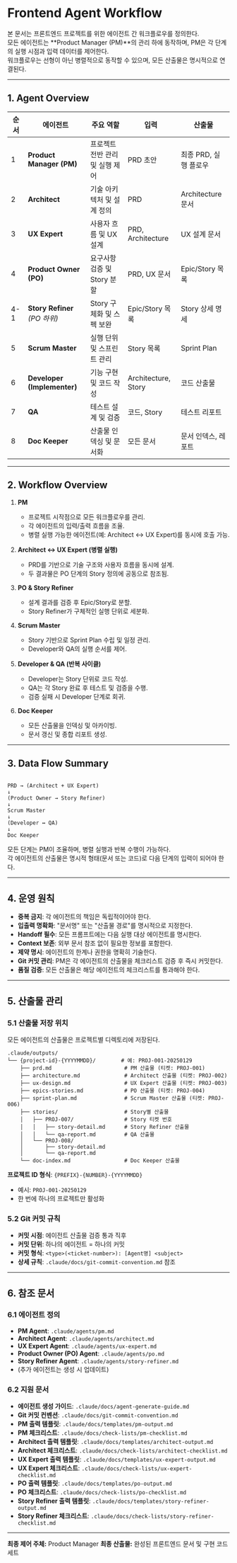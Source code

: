 # Frontend Agent Workflow

본 문서는 프론트엔드 프로젝트를 위한 에이전트 간 워크플로우를 정의한다.  
모든 에이전트는 **Product Manager (PM)**의 관리 하에 동작하며, PM은 각 단계의 실행 시점과 입력 데이터를 제어한다.  
워크플로우는 선형이 아닌 병렬적으로 동작할 수 있으며, 모든 산출물은 명시적으로 연결된다.

---

## 1. Agent Overview

| 순서 | 에이전트 | 주요 역할 | 입력 | 산출물 |
| ---- | -------- | -------- | ---- | ------ |
| 1 | **Product Manager (PM)** | 프로젝트 전반 관리 및 실행 제어 | PRD 초안 | 최종 PRD, 실행 플로우 |
| 2 | **Architect** | 기술 아키텍처 및 설계 정의 | PRD | Architecture 문서 |
| 3 | **UX Expert** | 사용자 흐름 및 UX 설계 | PRD, Architecture | UX 설계 문서 |
| 4 | **Product Owner (PO)** | 요구사항 검증 및 Story 분할 | PRD, UX 문서 | Epic/Story 목록 |
| 4-1 | **Story Refiner** *(PO 하위)* | Story 구체화 및 스펙 보완 | Epic/Story 목록 | Story 상세 명세 |
| 5 | **Scrum Master** | 실행 단위 및 스프린트 관리 | Story 목록 | Sprint Plan |
| 6 | **Developer (Implementer)** | 기능 구현 및 코드 작성 | Architecture, Story | 코드 산출물 |
| 7 | **QA** | 테스트 설계 및 검증 | 코드, Story | 테스트 리포트 |
| 8 | **Doc Keeper** | 산출물 인덱싱 및 문서화 | 모든 문서 | 문서 인덱스, 레포트 |

---

## 2. Workflow Overview

1. **PM**  
   - 프로젝트 시작점으로 모든 워크플로우를 관리.  
   - 각 에이전트의 입력/출력 흐름을 조율.  
   - 병렬 실행 가능한 에이전트(예: Architect ↔ UX Expert)를 동시에 호출 가능.

2. **Architect ↔ UX Expert (병렬 실행)**  
   - PRD를 기반으로 기술 구조와 사용자 흐름을 동시에 설계.  
   - 두 결과물은 PO 단계의 Story 정의에 공동으로 참조됨.

3. **PO & Story Refiner**  
   - 설계 결과를 검증 후 Epic/Story로 분할.  
   - Story Refiner가 구체적인 실행 단위로 세분화.

4. **Scrum Master**  
   - Story 기반으로 Sprint Plan 수립 및 일정 관리.  
   - Developer와 QA의 실행 순서를 제어.

5. **Developer & QA (반복 사이클)**  
   - Developer는 Story 단위로 코드 작성.  
   - QA는 각 Story 완료 후 테스트 및 검증을 수행.  
   - 검증 실패 시 Developer 단계로 회귀.

6. **Doc Keeper**  
   - 모든 산출물을 인덱싱 및 아카이빙.  
   - 문서 갱신 및 종합 리포트 생성.

---

## 3. Data Flow Summary

```

PRD → (Architect + UX Expert)
↓
(Product Owner → Story Refiner)
↓
Scrum Master
↓
(Developer ↔ QA)
↓
Doc Keeper

```

모든 단계는 PM이 조율하며, 병렬 실행과 반복 수행이 가능하다.  
각 에이전트의 산출물은 명시적 형태(문서 또는 코드)로 다음 단계의 입력이 되어야 한다.

---

## 4. 운영 원칙

- **중복 금지**: 각 에이전트의 책임은 독립적이어야 한다.
- **입출력 명확화**: "문서명" 또는 "산출물 경로"를 명시적으로 지정한다.
- **Handoff 필수**: 모든 프롬프트에는 다음 실행 대상 에이전트를 명시한다.
- **Context 보존**: 외부 문서 참조 없이 필요한 정보를 포함한다.
- **제약 명시**: 에이전트의 한계나 권한을 명확히 기술한다.
- **Git 커밋 관리**: PM은 각 에이전트의 산출물을 체크리스트 검증 후 즉시 커밋한다.
- **품질 검증**: 모든 산출물은 해당 에이전트의 체크리스트를 통과해야 한다.

---

## 5. 산출물 관리

### 5.1 산출물 저장 위치
모든 에이전트의 산출물은 프로젝트별 디렉토리에 저장된다.

```
.claude/outputs/
└── {project-id}-{YYYYMMDD}/        # 예: PROJ-001-20250129
    ├── prd.md                       # PM 산출물 (티켓: PROJ-001)
    ├── architecture.md              # Architect 산출물 (티켓: PROJ-002)
    ├── ux-design.md                 # UX Expert 산출물 (티켓: PROJ-003)
    ├── epics-stories.md             # PO 산출물 (티켓: PROJ-004)
    ├── sprint-plan.md               # Scrum Master 산출물 (티켓: PROJ-006)
    ├── stories/                     # Story별 산출물
    │   ├── PROJ-007/                # Story 티켓 번호
    │   │   ├── story-detail.md      # Story Refiner 산출물
    │   │   └── qa-report.md         # QA 산출물
    │   └── PROJ-008/
    │       ├── story-detail.md
    │       └── qa-report.md
    └── doc-index.md                 # Doc Keeper 산출물
```

**프로젝트 ID 형식**: `{PREFIX}-{NUMBER}-{YYYYMMDD}`
- 예시: `PROJ-001-20250129`
- 한 번에 하나의 프로젝트만 활성화

### 5.2 Git 커밋 규칙
- **커밋 시점**: 에이전트 산출물 검증 통과 직후
- **커밋 단위**: 하나의 에이전트 = 하나의 커밋
- **커밋 형식**: `<type>(<ticket-number>): [Agent명] <subject>`
- **상세 규칙**: `.claude/docs/git-commit-convention.md` 참조

---

## 6. 참조 문서

### 6.1 에이전트 정의
- **PM Agent**: `.claude/agents/pm.md`
- **Architect Agent**: `.claude/agents/architect.md`
- **UX Expert Agent**: `.claude/agents/ux-expert.md`
- **Product Owner (PO) Agent**: `.claude/agents/po.md`
- **Story Refiner Agent**: `.claude/agents/story-refiner.md`
- (추가 에이전트는 생성 시 업데이트)

### 6.2 지원 문서
- **에이전트 생성 가이드**: `.claude/docs/agent-generate-guide.md`
- **Git 커밋 컨벤션**: `.claude/docs/git-commit-convention.md`
- **PM 출력 템플릿**: `.claude/docs/templates/pm-output.md`
- **PM 체크리스트**: `.claude/docs/check-lists/pm-checklist.md`
- **Architect 출력 템플릿**: `.claude/docs/templates/architect-output.md`
- **Architect 체크리스트**: `.claude/docs/check-lists/architect-checklist.md`
- **UX Expert 출력 템플릿**: `.claude/docs/templates/ux-expert-output.md`
- **UX Expert 체크리스트**: `.claude/docs/check-lists/ux-expert-checklist.md`
- **PO 출력 템플릿**: `.claude/docs/templates/po-output.md`
- **PO 체크리스트**: `.claude/docs/check-lists/po-checklist.md`
- **Story Refiner 출력 템플릿**: `.claude/docs/templates/story-refiner-output.md`
- **Story Refiner 체크리스트**: `.claude/docs/check-lists/story-refiner-checklist.md`

---

**최종 제어 주체:** Product Manager
**최종 산출물:** 완성된 프론트엔드 문서 및 구현 코드 세트